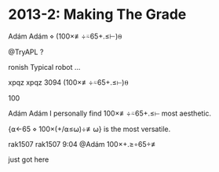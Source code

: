# 2013-2: Making The Grade



Adám
Adám
⋄ (100×≢÷⍨65+.≤⊢)⍬
  
@TryAPL ?

ronish
Typical robot ...
 
xpqz
xpqz
3094
      (100×≢÷⍨65+.≤⊢)⍬

100



Adám
Adám
I personally find 100×≢÷⍨65+.≤⊢ most aesthetic.
  
{⍺←65 ⋄ 100×(+/⍺≤⍵)÷≢⍵} is the most versatile.


rak1507
rak1507
9:04
@Adám 100×+.≥∘65÷≢
  
just got here

